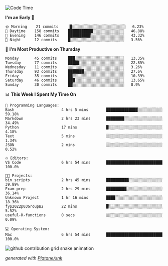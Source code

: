 <!--START_SECTION:waka-->
![Code Time](http://img.shields.io/badge/Code%20Time-194%20hrs%202%20mins-blue)

**I'm an Early 🐤** 

```text
🌞 Morning    21 commits     █░░░░░░░░░░░░░░░░░░░░░░░░   6.23% 
🌆 Daytime    158 commits    ███████████░░░░░░░░░░░░░░   46.88% 
🌃 Evening    146 commits    ██████████░░░░░░░░░░░░░░░   43.32% 
🌙 Night      12 commits     █░░░░░░░░░░░░░░░░░░░░░░░░   3.56%

```
📅 **I'm Most Productive on Thursday** 

```text
Monday       45 commits     ███░░░░░░░░░░░░░░░░░░░░░░   13.35% 
Tuesday      77 commits     █████░░░░░░░░░░░░░░░░░░░░   22.85% 
Wednesday    11 commits     ░░░░░░░░░░░░░░░░░░░░░░░░░   3.26% 
Thursday     93 commits     ███████░░░░░░░░░░░░░░░░░░   27.6% 
Friday       35 commits     ██░░░░░░░░░░░░░░░░░░░░░░░   10.39% 
Saturday     46 commits     ███░░░░░░░░░░░░░░░░░░░░░░   13.65% 
Sunday       30 commits     ██░░░░░░░░░░░░░░░░░░░░░░░   8.9%

```


📊 **This Week I Spent My Time On** 

```text
💬 Programming Languages: 
Bash                     4 hrs 5 mins        ██████████████░░░░░░░░░░░   59.18% 
Markdown                 2 hrs 23 mins       ████████░░░░░░░░░░░░░░░░░   34.49% 
Python                   17 mins             █░░░░░░░░░░░░░░░░░░░░░░░░   4.18% 
Text                     5 mins              ░░░░░░░░░░░░░░░░░░░░░░░░░   1.34% 
JSON                     2 mins              ░░░░░░░░░░░░░░░░░░░░░░░░░   0.52%

🔥 Editors: 
VS Code                  6 hrs 54 mins       █████████████████████████   100.0%

🐱‍💻 Projects: 
bin_scripts              2 hrs 45 mins       ██████████░░░░░░░░░░░░░░░   39.89% 
Exam prep                2 hrs 29 mins       █████████░░░░░░░░░░░░░░░░   36.14% 
Unknown Project          1 hr 16 mins        ████░░░░░░░░░░░░░░░░░░░░░   18.36% 
fyp2022p03GroupB2        22 mins             █░░░░░░░░░░░░░░░░░░░░░░░░   5.52% 
useful-R-functions       0 secs              ░░░░░░░░░░░░░░░░░░░░░░░░░   0.09%

💻 Operating System: 
Mac                      6 hrs 54 mins       █████████████████████████   100.0%

```


<!--END_SECTION:waka-->


<!--Snake Game-->
![github contribution grid snake animation](https://raw.githubusercontent.com/viggo-gascou/viggo-gascou/output/github-contribution-grid-snake.svg)

_generated with [Platane/snk](https://github.com/Platane/snk)_
<!--Snake Game-->

